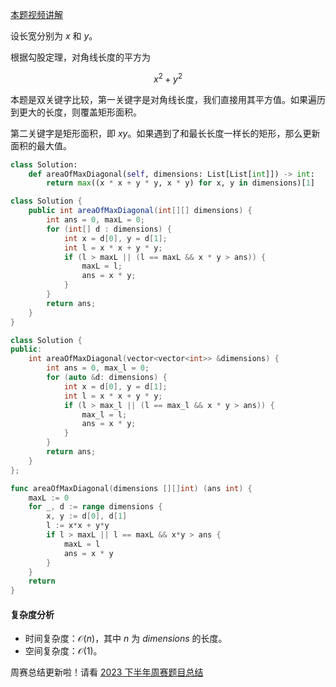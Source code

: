 [本题视频讲解](https://www.bilibili.com/video/BV1ae411e7fn/)

设长宽分别为 $x$ 和 $y$。

根据勾股定理，对角线长度的平方为

$$
x^2+y^2
$$

本题是双关键字比较，第一关键字是对角线长度，我们直接用其平方值。如果遍历到更大的长度，则覆盖矩形面积。

第二关键字是矩形面积，即 $xy$。如果遇到了和最长长度一样长的矩形，那么更新面积的最大值。

```py [sol-Python3]
class Solution:
    def areaOfMaxDiagonal(self, dimensions: List[List[int]]) -> int:
        return max((x * x + y * y, x * y) for x, y in dimensions)[1]
```

```java [sol-Java]
class Solution {
    public int areaOfMaxDiagonal(int[][] dimensions) {
        int ans = 0, maxL = 0;
        for (int[] d : dimensions) {
            int x = d[0], y = d[1];
            int l = x * x + y * y;
            if (l > maxL || (l == maxL && x * y > ans)) {
                maxL = l;
                ans = x * y;
            }
        }
        return ans;
    }
}
```

```cpp [sol-C++]
class Solution {
public:
    int areaOfMaxDiagonal(vector<vector<int>> &dimensions) {
        int ans = 0, max_l = 0;
        for (auto &d: dimensions) {
            int x = d[0], y = d[1];
            int l = x * x + y * y;
            if (l > max_l || (l == max_l && x * y > ans)) {
                max_l = l;
                ans = x * y;
            }
        }
        return ans;
    }
};
```

```go [sol-Go]
func areaOfMaxDiagonal(dimensions [][]int) (ans int) {
	maxL := 0
	for _, d := range dimensions {
		x, y := d[0], d[1]
		l := x*x + y*y
		if l > maxL || l == maxL && x*y > ans {
			maxL = l
			ans = x * y
		}
	}
	return
}
```

#### 复杂度分析

- 时间复杂度：$\mathcal{O}(n)$，其中 $n$ 为 $\textit{dimensions}$ 的长度。
- 空间复杂度：$\mathcal{O}(1)$。

周赛总结更新啦！请看 [2023 下半年周赛题目总结](https://leetcode.cn/circle/discuss/lUu0KB/)
